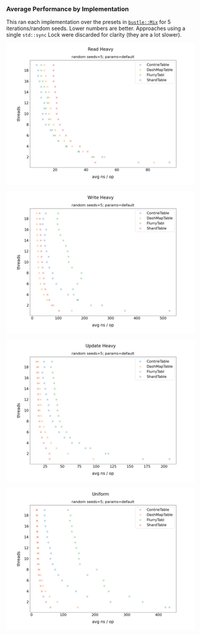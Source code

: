 ### Average Performance by Implementation

This ran each implementation over the presets in [`bustle::Mix`](https://docs.rs/bustle/0.4.1/bustle/struct.Mix.html) for 5 
iterations/random seeds. Lower numbers are better. Approaches using a single `std::sync` Lock were discarded for clarity (they are
a lot slower).

![Read Heavy Performance](avg_performance_read_heavy.png)

![Write Heavy Performance](avg_performance_write_heavy.png)

![Update Heavy Performance](avg_performance_update_heavy.png)

![Uniform Performance](avg_performance_uniform.png)

